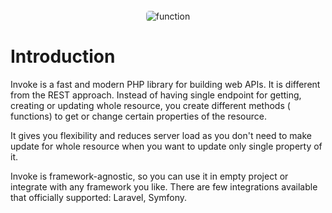 <br>
<div style="text-align: center;">
    <img style="background-color: white; border-radius: 5px;" src="https://computersciencewiki.org/images/3/39/220px-Function_machine2.svg.png" alt="function">
</div>

# Introduction

Invoke is a fast and modern PHP library for building web APIs. It is different from the REST approach. Instead of having
single endpoint for getting, creating or updating whole resource, you create different methods (
functions) to get or change certain properties of the resource.

It gives you flexibility and reduces server load as you don't need to make update for whole resource when you want to
update only single property of it.

[comment]: <> (The coolest part is that you can call different functions in a single request if it is needed.)

Invoke is framework-agnostic, so you can use it in empty project or integrate with any framework you like. There are few
integrations available that officially supported: Laravel, Symfony. 
